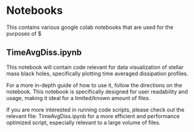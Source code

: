 # Notebooks
This contains various google colab notebooks that are used for the purposes of $

## TimeAvgDiss.ipynb
This notebook will contain code relevant for data visualization of stellar mass black holes, specifically plotting time averaged dissipation profiles. 

For a more in-depth guide of how to use it, follow the directions on the notebook. 
This notebook is specifically designed for user readability and usage, making it ideal for a limited/known amount of files. 

If you are more interested in running code scripts, please check out the relevant file: 
TimeAvgDiss.ipynb 
for a more efficient and performance optimized script, especially relevant to a large volume of files. 



